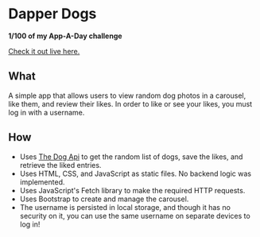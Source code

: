 # Dapper Dogs

**1/100 of my App-A-Day challenge**

[Check it out live here.](https://dapper-dogs.timinc.us/)

## What

A simple app that allows users to view random dog photos in a carousel, like them, and review their likes. In order to like or see your likes, you must log in with a username.

## How

* Uses [The Dog Api](https://thedogapi.com/) to get the random list of dogs, save the likes, and retrieve the liked entries.
* Uses HTML, CSS, and JavaScript as static files. No backend logic was implemented.
* Uses JavaScript's Fetch library to make the required HTTP requests.
* Uses Bootstrap to create and manage the carousel.
* The username is persisted in local storage, and though it has no security on it, you can use the same username on separate devices to log in!